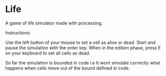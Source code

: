 # Life
A game of life simulator made with processing.

Instructions.

Use the left button of your mouse to set a cell as alive or dead.
Start and pause the simulation with the enter key.
When in the edition phase, press E on your keyboard to set all cells as dead.


So far the simulation is bounded in code i.e It wont simulate correctly what happens when cells move out of the bound defined in code. 

